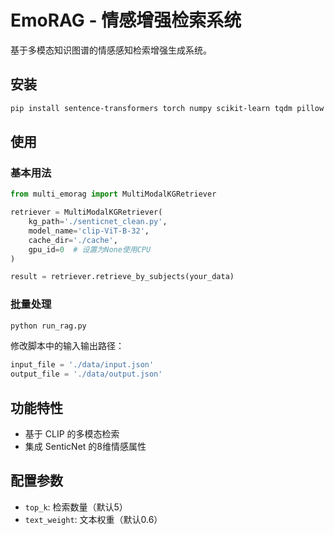 # EmoRAG - 情感增强检索系统

基于多模态知识图谱的情感感知检索增强生成系统。

## 安装

```bash
pip install sentence-transformers torch numpy scikit-learn tqdm pillow
```

## 使用

### 基本用法
```python
from multi_emorag import MultiModalKGRetriever

retriever = MultiModalKGRetriever(
    kg_path='./senticnet_clean.py',
    model_name='clip-ViT-B-32',
    cache_dir='./cache',
    gpu_id=0  # 设置为None使用CPU
)

result = retriever.retrieve_by_subjects(your_data)
```

### 批量处理
```bash
python run_rag.py
```

修改脚本中的输入输出路径：
```python
input_file = './data/input.json'
output_file = './data/output.json'
```

## 功能特性

- 基于 CLIP 的多模态检索
- 集成 SenticNet 的8维情感属性


## 配置参数

- `top_k`: 检索数量（默认5）
- `text_weight`: 文本权重（默认0.6）



